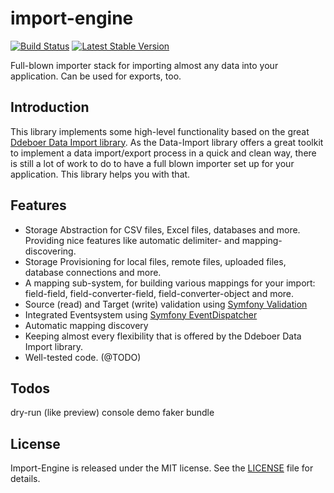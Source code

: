 import-engine
=============

[![Build Status](https://travis-ci.org/mathielen/import-engine.png?branch=master)](https://travis-ci.org/mathielen/import-engine) 
[![Latest Stable Version](https://poser.pugx.org/mathielen/import-engine/v/stable.png)](https://packagist.org/packages/mathielen/import-engine)

Full-blown importer stack for importing almost any data into your application. Can be used for exports, too.

Introduction
------------
This library implements some high-level functionality based on the great [Ddeboer Data Import library](https://github.com/ddeboer/data-import).
As the Data-Import library offers a great toolkit to implement a data import/export process in a quick and clean way, there is still a lot of work to do to have a full blown importer set up for your application. This library helps you with that.

Features
--------
* Storage Abstraction for CSV files, Excel files, databases and more. Providing nice features like automatic delimiter- and mapping-discovering.
* Storage Provisioning for local files, remote files, uploaded files, database connections and more.
* A mapping sub-system, for building various mappings for your import: field-field, field-converter-field, field-converter-object and more.
* Source (read) and Target (write) validation using [Symfony Validation](http://symfony.com/doc/current/book/validation.html)
* Integrated Eventsystem using [Symfony EventDispatcher](http://symfony.com/doc/current/components/event_dispatcher/introduction.html)
* Automatic mapping discovery
* Keeping almost every flexibility that is offered by the Ddeboer Data Import library.
* Well-tested code. (@TODO)

Todos
------------
dry-run (like preview)
console demo
faker
bundle

License
-------

Import-Engine is released under the MIT license. See the [LICENSE](LICENSE) file for details.
